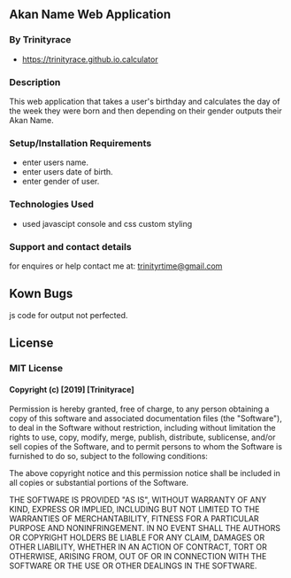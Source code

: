 ## Akan Name Web Application
### By Trinityrace

- https://trinityrace.github.io.calculator

### Description
This web application that takes a user's birthday and calculates the day of the week they were born and then depending on their gender outputs their Akan Name.

### Setup/Installation Requirements
- enter users name.
- enter users date of birth.
- enter gender of user.
### Technologies Used
- used javascipt console and css custom styling

### Support and contact details
for enquires or help contact me at: trinityrtime@gmail.com

## Kown Bugs
js code for output not perfected.

## License
### MIT License

#### Copyright (c) [2019] [Trinityrace]

Permission is hereby granted, free of charge, to any person obtaining a copy of this software and associated documentation files (the "Software"), to deal in the Software without restriction, including without limitation the rights to use, copy, modify, merge, publish, distribute, sublicense, and/or sell copies of the Software, and to permit persons to whom the Software is furnished to do so, subject to the following conditions:

The above copyright notice and this permission notice shall be included in all copies or substantial portions of the Software.

THE SOFTWARE IS PROVIDED "AS IS", WITHOUT WARRANTY OF ANY KIND, EXPRESS OR IMPLIED, INCLUDING BUT NOT LIMITED TO THE WARRANTIES OF MERCHANTABILITY, FITNESS FOR A PARTICULAR PURPOSE AND NONINFRINGEMENT. IN NO EVENT SHALL THE AUTHORS OR COPYRIGHT HOLDERS BE LIABLE FOR ANY CLAIM, DAMAGES OR OTHER LIABILITY, WHETHER IN AN ACTION OF CONTRACT, TORT OR OTHERWISE, ARISING FROM, OUT OF OR IN CONNECTION WITH THE SOFTWARE OR THE USE OR OTHER DEALINGS IN THE SOFTWARE.